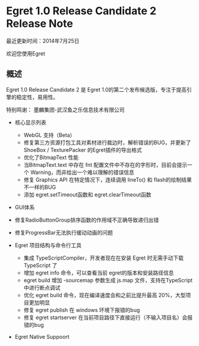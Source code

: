 Egret 1.0 Release Candidate 2 Release Note
===============================

最近更新时间：2014年7月25日

欢迎您使用Egret



## 概述

Egret 1.0 Release Candidate 2 是 Egret 1.0的第二个发布候选版，专注于提高引擎的稳定性，易用性。

特别鸣谢： 
墨麟集团-武汉鱼之乐信息技术有限公司

* 核心显示列表
  * WebGL 支持（Beta）
  * 修复第三方资源打包工具对素材进行裁边时，解析错误的BUG，并更新了 ShoeBox / TexturePacker 的Egret插件的导出格式
  * 优化了BitmapText 性能
  * 当BitmapText.text 中存在 fnt 配置文件中不存在的字形时，目前会提示一个 Warning，而非给出一个难以理解的错误信息
  * 修复 Graphics API 在特定情况下，连续调用 lineTo() 和 flash的绘制结果不一样的BUG
  * 添加 egret.setTimeout函数和 egret.clearTimeout函数

* GUI体系
 * 修复RadioButtonGroup排序函数的作用域不正确导致递归出错
 * 修复ProgressBar无法执行缓动动画的问题
 
* Egret 项目结构与命令行工具
  * 集成 TypeScriptCompiler，开发者现在在安装 Egret 时无需手动下载 TypeScript 了
  * 增加 egret info 命令，可以查看当前 egret的版本和安装路径信息
  * egret build 增加 -sourcemap 参数生成 js.map 文件，支持在TypeScript中进行断点调试
  * 优化 egret build 命令，现在编译速度会和之前比提升最高 20%，大型项目更加明显
  * 修复 egret publish 在 windows 环境下报错的bug
  * 修复 egret startserver 在当前项目路径下直接运行（不输入项目名）会报错的bug

* Egret Native Suppoort

